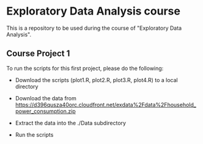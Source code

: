 ﻿# Exploratory Data Analysis course
This is a repository to be used during the course of "Exploratory Data Analysis".

## Course Project 1
To run the scripts for this first project, please do the following:

* Download the scripts (plot1.R, plot2.R, plot3.R, plot4.R) to a local directory

* Download the data from https://d396qusza40orc.cloudfront.net/exdata%2Fdata%2Fhousehold_power_consumption.zip

* Extract the data into the ./Data subdirectory

* Run the scripts
